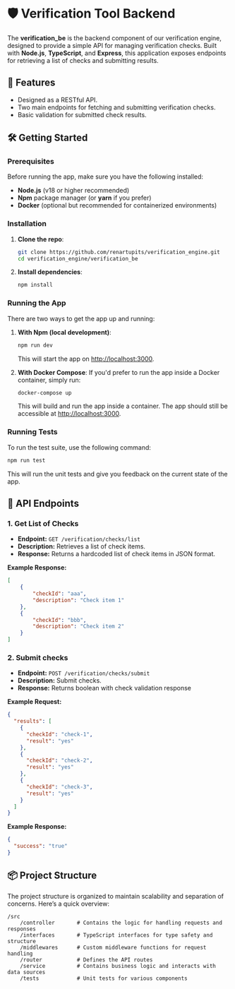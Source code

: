 # 🛡️ Verification Tool Backend

The **verification_be** is the backend component of our verification engine, designed to provide a simple API for managing verification checks. Built with **Node.js**, **TypeScript**, and **Express**, this application exposes endpoints for retrieving a list of checks and submitting results.

## 🚀 Features
- Designed as a RESTful API.
- Two main endpoints for fetching and submitting verification checks.
- Basic validation for submitted check results.

## 🛠️ Getting Started

### Prerequisites

Before running the app, make sure you have the following installed:

- **Node.js** (v18 or higher recommended)
- **Npm** package manager (or **yarn** if you prefer)
- **Docker** (optional but recommended for containerized environments)

### Installation

1. **Clone the repo**:

   ```bash
   git clone https://github.com/renartupits/verification_engine.git
   cd verification_engine/verification_be
   ```

2. **Install dependencies**:

   ```bash
   npm install
   ```

### Running the App

There are two ways to get the app up and running:

1. **With Npm (local development)**:

   ```bash
   npm run dev
   ```

   This will start the app on [http://localhost:3000](http://localhost:3000).

2. **With Docker Compose**:
   If you'd prefer to run the app inside a Docker container, simply run:

   ```bash
   docker-compose up
   ```

   This will build and run the app inside a container. The app should still be accessible at [http://localhost:3000](http://localhost:3000).

### Running Tests

To run the test suite, use the following command:

```bash
npm run test
   ```

This will run the unit tests and give you feedback on the current state of the app.

## 📀 API Endpoints
### 1. Get List of Checks

- **Endpoint:** `GET /verification/checks/list`
- **Description:** Retrieves a list of check items.
- **Response:** Returns a hardcoded list of check items in JSON format.

**Example Response:**
```json
[
    {
        "checkId": "aaa",
        "description": "Check item 1"
    },
    {
        "checkId": "bbb",
        "description": "Check item 2"
    }
]
```
### 2. Submit checks

- **Endpoint:** `POST /verification/checks/submit`
- **Description:** Submit checks.
- **Response:** Returns boolean with check validation response

**Example Request:**
```json
{
  "results": [
    {
      "checkId": "check-1",
      "result": "yes"
    },
    {
      "checkId": "check-2",
      "result": "yes"
    },
    {
      "checkId": "check-3",
      "result": "yes"
    }
  ]
}
```

**Example Response:**
```json
{
  "success": "true"
}
```

## 📦 Project Structure

The project structure is organized to maintain scalability and separation of concerns. Here’s a quick overview:

```
/src
    /controller       # Contains the logic for handling requests and responses
    /interfaces       # TypeScript interfaces for type safety and structure
    /middlewares      # Custom middleware functions for request handling
    /router           # Defines the API routes
    /service          # Contains business logic and interacts with data sources
    /tests            # Unit tests for various components
```
